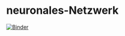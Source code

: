 # neuronales-Netzwerk

[![Binder](https://mybinder.org/badge_logo.svg)](https://mybinder.org/v2/gh/rexxum/neuronales-Netzwerk/main?labpath=Anleitung+eines+neuronalen+Netzwerkes.ipynb)
